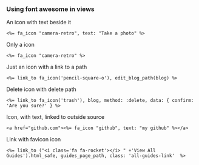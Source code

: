 ### Using font awesome in views

An icon with text beside it

```<%= fa_icon "camera-retro", text: "Take a photo" %>```

Only a icon

```<%= fa_icon "camera-retro" %>```

Just an icon with a link to a path

```<%= link_to fa_icon('pencil-square-o'), edit_blog_path(blog) %> ```

Delete icon with delete path

```<%= link_to fa_icon('trash'), blog, method: :delete, data: { confirm: 'Are you sure?' } %>```

Icon, with text, linked to outside source

```<a href="github.com"><%= fa_icon "github", text: "my github" %></a>```

Link with favicon icon

```<%= link_to ("<i class='fa fa-rocket'></i> " +'View All Guides').html_safe, guides_page_path, class: 'all-guides-link'  %>```